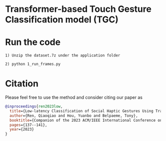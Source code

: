# Transformer-based Touch Gesture Classification model (TGC)


# Run the code
```1) Unzip the dataset.7z under the application folder```


```2) python 1_run_frames.py```



# Citation
Please feel free to use the method and consider citing our paper as

```bibtex
@inproceedings{ren2023low,
  title={Low-latency Classification of Social Haptic Gestures Using Transformers},
  author={Ren, Qiaoqiao and Hou, Yuanbo and Belpaeme, Tony},
  booktitle={Companion of the 2023 ACM/IEEE International Conference on Human-Robot Interaction},
  pages={137--141},
  year={2023}
}
```

